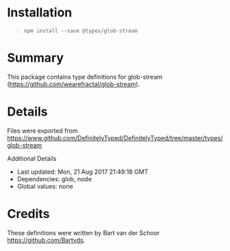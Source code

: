# Installation
> `npm install --save @types/glob-stream`

# Summary
This package contains type definitions for glob-stream (https://github.com/wearefractal/glob-stream).

# Details
Files were exported from https://www.github.com/DefinitelyTyped/DefinitelyTyped/tree/master/types/glob-stream

Additional Details
 * Last updated: Mon, 21 Aug 2017 21:49:18 GMT
 * Dependencies: glob, node
 * Global values: none

# Credits
These definitions were written by Bart van der Schoor <https://github.com/Bartvds>.
